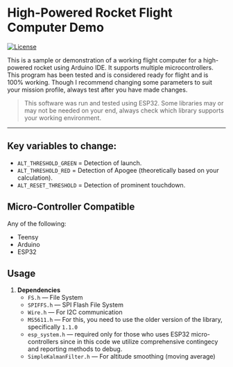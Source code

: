 # High-Powered Rocket Flight Computer Demo

[![License](https://img.shields.io/badge/license-MIT-green.svg)]()

This is a sample or demonstration of a working flight computer for a high-powered rocket using Arduino IDE. It supports multiple microcontrollers. This program has been tested and is considered ready for flight and is 100% working. Though I recommend changing some parameters to suit your mission profile, always test after you have made changes. 

> This software was run and tested using ESP32. Some libraries may or may not be needed on your end, always check which library supports your working environment.

---

## Key variables to change:
 - `ALT_THRESHOLD_GREEN`  = Detection of launch.
 - `ALT_THRESHOLD_RED`    = Detection of Apogee (theoretically based on your calculation).
 - `ALT_RESET_THRESHOLD`  = Detection of prominent touchdown.

## Micro-Controller Compatible
Any of the following:
  - Teensy
  - Arduino
  - ESP32

## Usage
1. **Dependencies**
   - `FS.h` — File System
   - `SPIFFS.h` — SPI Flash File System
   - `Wire.h` — For I2C communication
   - `MS5611.h` — For this, you need to use the older version of the library, specifically `1.1.0`
   - `esp_system.h` — required only for those who uses ESP32 micro-controllers since in this code we utilize comprehensive contingecy and reporting methods to debug.
   - `SimpleKalmanFilter.h` — For altitude smoothing (moving average)
